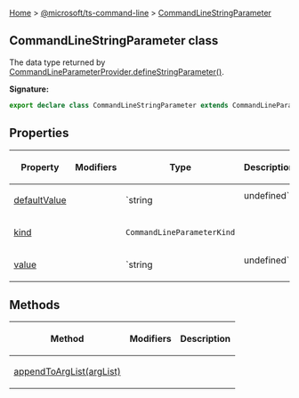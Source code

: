 [Home](./index) &gt; [@microsoft/ts-command-line](./ts-command-line.md) &gt; [CommandLineStringParameter](./ts-command-line.commandlinestringparameter.md)

## CommandLineStringParameter class

The data type returned by [CommandLineParameterProvider.defineStringParameter()](./ts-command-line.commandlineparameterprovider.definestringparameter.md)<!-- -->.

<b>Signature:</b>

```typescript
export declare class CommandLineStringParameter extends CommandLineParameterWithArgument 
```

## Properties

|  <p>Property</p> | <p>Modifiers</p> | <p>Type</p> | <p>Description</p> |
|  --- | --- | --- | --- |
|  <p>[defaultValue](./ts-command-line.commandlinestringparameter.defaultvalue.md)</p> |  | <p>`string | undefined`</p> | <p></p> |
|  <p>[kind](./ts-command-line.commandlinestringparameter.kind.md)</p> |  | <p>`CommandLineParameterKind`</p> | <p></p> |
|  <p>[value](./ts-command-line.commandlinestringparameter.value.md)</p> |  | <p>`string | undefined`</p> | <p>Returns the argument value for a string parameter that was parsed from the command line.</p> |

## Methods

|  <p>Method</p> | <p>Modifiers</p> | <p>Description</p> |
|  --- | --- | --- |
|  <p>[appendToArgList(argList)](./ts-command-line.commandlinestringparameter.appendtoarglist.md)</p> |  | <p></p> |

